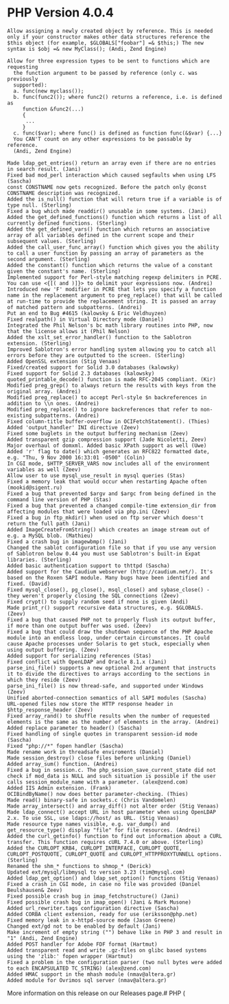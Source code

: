 # PHP Version 4.0.4

    Allow assigning a newly created object by reference. This is needed only if your constructor makes other data structures reference the $this object (for example, $GLOBALS["foobar"] =& $this;) The new syntax is $obj =& new MyClass(); (Andi, Zend Engine)

    Allow for three expression types to be sent to functions which are requesting
      the function argument to be passed by reference (only c. was previously
      supported):
      a. func(new myclass());
      b. func(func2()); where func2() returns a reference, i.e. is defined as
         function &func2(...)
         {
          ...
         }
      c. func($var); where func() is defined as function func(&$var) {...}
      You CAN'T count on any other expressions to be passable by reference.
      (Andi, Zend Engine)

    Made ldap_get_entries() return an array even if there are no entries in search result. (Jani)
    Fixed bad mod_perl interaction which caused segfaults when using LFS (Sascha)
    const CONSTNAME now gets recognized. Before the patch only @const CONSTNAME description was recognized.
    Added the is_null() function that will return true if a variable is of type null. (Sterling)
    Fixed a bug which made readdir() unusable in some systems. (Jani)
    Added the get_defined_functions() function which returns a list of all currently defined functions. (Sterling)
    Added the get_defined_vars() function which returns an associative array of all variables defined in the current scope and their subsequent values. (Sterling)
    Added the call_user_func_array() function which gives you the ability to call a user function by passing an array of parameters as the second argument. (Sterling)
    Added the constant() function which returns the value of a constant given the constant's name. (Sterling)
    Implemented support for Perl-style matching regexp delimiters in PCRE. You can use <{[( and )]}> to delimit your expressions now. (Andrei)
    Introduced new 'F' modifier in PCRE that lets you specify a function name in the replacement argument to preg_replace() that will be called at run-time to provide the replacement string. It is passed an array of matched pattern and subpatterns. (Andrei)
    Put an end to Bug #4615 (kalowsky & Eric Veldhuyzen)
    Fixed realpath() in Virtual Directory mode (Daniel)
    Integrated the Phil Nelson's bc math library routines into PHP, now that the license allows it (Phil Nelson)
    Added the xslt_set_error_handler() function to the Sablotron extension. (Sterling)
    Improved Sablotron's error handling system allowing you to catch all errors before they are outputted to the screen. (Sterling)
    Added OpenSSL extension (Stig Venaas)
    Fixed/created support for Solid 3.0 databases (kalowsky)
    Fixed support for Solid 2.3 databases (kalowsky)
    quoted_printable_decode() function is made RFC-2045 compliant. (Kir)
    Modified preg_grep() to always return the results with keys from the original array. (Andrei)
    Modified preg_replace() to accept Perl-style $n backreferences in addition to \\n ones. (Andrei)
    Modified preg_replace() to ignore backreferences that refer to non-existing subpatterns. (Andrei)
    Fixed column-title buffer-overflow in OCIFetchStatement(). (Thies)
    Added 'output_handler' INI directive (Zeev)
    Fixed some buglets in the output buffering mechanism (Zeev)
    Added transparent gzip compression support (Jade Nicoletti, Zeev)
    Major overhaul of domxml. Added basic XPath support as well (Uwe)
    Added 'r' flag to date() which generates an RFC822 formatted date, e.g. "Thu, 9 Nov 2000 16:33:01 -0500" (Colin)
    In CGI mode, $HTTP_SERVER_VARS now includes all of the environment variables as well (Zeev)
    Allow user to use mysql_use_result in mysql queries (Stas)
    Fixed a memory leak that would occur when restarting Apache often (mookid@sigent.ru)
    Fixed a bug that prevented $argv and $argc from being defined in the command line version of PHP (Stas)
    Fixed a bug that prevented a changed compile-time extension_dir from affecting modules that were loaded via php.ini (Zeev)
    Fixed a bug in ftp_mkdir() when used on ftp server which doesn't return the full path (Jani)
    Added ImageCreateFromString() which creates an image stream out of e.g. a MySQL blob. (Mathieu)
    Fixed a crash bug in imagewbmp() (Jani)
    Changed the sablot configuration file so that if you use any version of Sablotron below 0.44 you must use Sablotron's built-in Expat libraries. (Sterling)
    Added basic authentication support to thttpd (Sascha)
    Added support for the Caudium webserver (http://caudium.net/). It's based on the Roxen SAPI module. Many bugs have been identified and fixed. (David)
    Fixed mysql_close(), pg_close(), msql_close() and sybase_close() - they weren't properly closing the SQL connections (Zeev)
    Fixed crypt() to supply random seed if none is given (Andi)
    Made print_r() support recursive data structures, e.g. $GLOBALS. (Zeev)
    Fixed a bug that caused PHP not to properly flush its output buffer, if more than one output buffer was used. (Zeev)
    Fixed a bug that could draw the shutdown sequence of the PHP Apache module into an endless loop, under certain circumstances. It could cause Apache processes under Solaris to get stuck, especially when using output buffering. (Zeev)
    Added support for serializing references (Stas)
    Fixed conflict with OpenLDAP and Oracle 8.1.x (Jani)
    parse_ini_file() supports a new optional 2nd argument that instructs it to divide the directives to arrays according to the sections in which they reside (Zeev)
    parse_ini_file() is now thread-safe, and supported under Windows (Zeev)
    Unified aborted-connection semantics of all SAPI modules (Sascha)
    URL-opened files now store the HTTP response header in $http_response_header (Zeev)
    Fixed array_rand() to shuffle results when the number of requested elements is the same as the number of elements in the array. (Andrei)
    Added replace parameter to header() (Sascha)
    Fixed handling of single quotes in transparent session-id mode (Sascha)
    Fixed "php://*" fopen handler (Sascha)
    Made rename work in threadsafe enviroments (Daniel)
    Made session_destroy() close files before unlinking (Daniel)
    Added array_sum() function. (Andrei)
    Fixed a bug in session.c. The php_session_save_current_state did not check if mod_data is NULL and such situation is possible if the user calls session_module_name with a parameter. (alex@zend.com)
    Added IIS Admin extension. (Frank)
    OCIBindByName() now does better parameter-checking. (Thies)
    Made read() binary-safe in sockets.c (Chris Vandomelen)
    Made array_intersect() and array_diff() not alter order (Stig Venaas)
    Made ldap_connect() accept URL in host parameter when using OpenLDAP 2.x. To use SSL, use ldaps://host/ as URL. (Stig Venaas)
    Made resource type names visible, e.g. var_dump() and get_resource_type() display "file" for file resources. (Andrei)
    Added the curl_getinfo() function to find out information about a CURL transfer. This function requires cURL 7.4.0 or above. (Sterling)
    Added the CURLOPT_KRB4, CURLOPT_INTERFACE, CURLOPT_QUOTE, CURLOPT_POSTQUOTE, CURLOPT_QUOTE and CURLOPT_HTTPPROXYTUNNELL options. (Sterling)
    Renamed the shm_* functions to shmop_* (Derick)
    Updated ext/mysql/libmysql to version 3.23 (tim@mysql.com)
    Added ldap_get_option() and ldap_set_option() functions (Stig Venaas)
    Fixed a crash in CGI mode, in case no file was provided (Daniel Beulshausen& Zeev)
    Fixed possible crash bug in imap_fetchstructure() (Jani)
    Fixed possible crash bug in imap_open() (Jani & Mark Musone)
    Added url_rewriter.tags configuration directive (Sascha)
    Added CORBA client extension, ready for use (eriksson@php.net)
    Fixed memory leak in x-httpd-source mode (Jason Greene)
    Changed ext/gd not to be enabled by default (Jani)
    Make increment of empty string ("") behave like in PHP 3 and result in "1" (Andi, Zend Engine)
    Added POST handler for Adobe FDF format (Hartmut)
    Added transparent read and write .gz-files on glibc based systems using the 'zlib:' fopen wrapper (Hartmut)
    Fixed a problem in the configuration parser (two null bytes were added to each ENCAPSULATED TC_STRING) (alex@zend.com)
    Added HMAC support in the mhash module (nmav@altera.gr)
    Added module for Ovrimos sql server (nmav@altera.gr)

More information on this release on our Releases page.# PHP (
